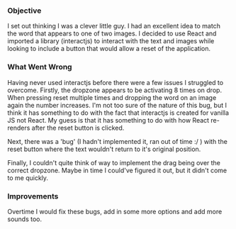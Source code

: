 ### Objective
I set out thinking I was a clever little guy. I had an excellent idea to match the word that appears to one of two images. I decided to use React and imported a library (interactjs) to interact with the text and images while looking to include a button that would allow a reset of the application.

### What Went Wrong
Having never used interactjs before there were a few issues I struggled to overcome. Firstly, the dropzone appears to be activating 8 times on drop. When pressing reset multiple times and dropping the word on an image again the number increases. I'm not too sure of the nature of this bug, but I think it has something to do with the fact that interactjs is created for vanilla JS not React. My guess is that it has something to do with how React re-renders after the reset button is clicked.

Next, there was a 'bug' (I hadn't implemented it, ran out of time :/ ) with the reset button where the text wouldn't return to it's original position.

Finally, I couldn't quite think of way to implement the drag being over the correct dropzone. Maybe in time I could've figured it out, but it didn't come to me quickly.

### Improvements
Overtime I would fix these bugs, add in some more options and add more sounds too.